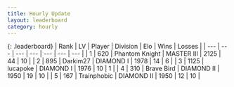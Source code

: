 ```yaml
---
title: Hourly Update
layout: leaderboard
category: hourly
---
```


{: .leaderboard}
| Rank | LV | Player | Division | Elo | Wins | Losses |
| --- | --- | --- | --- | --- | --- | --- |
| <span data-change="0">1</span> | 620 | <span title="ID: 742939">Phantom Knight</span> | MASTER III | <span data-change="0">2125</span> | <span data-change="0">44</span> | <span data-change="0">10</span> |
| <span data-change="0">2</span> | 895 | <span title="ID: 694036">Darkim27</span> | DIAMOND I | <span data-change="0">1978</span> | <span data-change="0">14</span> | <span data-change="0">6</span> |
| <span data-change="0">3</span> | 1125 | <span title="ID: 41925">lucapoke</span> | DIAMOND I | <span data-change="0">1976</span> | <span data-change="0">10</span> | <span data-change="0">1</span> |
| <span data-change="1">4</span> | 310 | <span title="ID: 712180">Brave Bird</span> | DIAMOND II | <span data-change="0">1950</span> | <span data-change="0">19</span> | <span data-change="0">10</span> |
| <span data-change="1">5</span> | 167 | <span title="ID: 744981">Trainphobic</span> | DIAMOND II | <span data-change="0">1950</span> | <span data-change="0">12</span> | <span data-change="0">10</span> |